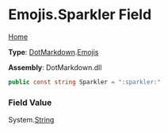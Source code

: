 # Emojis\.Sparkler Field

[Home](../../../README.md)

**Type**: [DotMarkdown](../../README.md)\.[Emojis](../README.md)

**Assembly**: DotMarkdown\.dll

```csharp
public const string Sparkler = ":sparkler:"
```

### Field Value

System\.[String](https://docs.microsoft.com/en-us/dotnet/api/system.string)